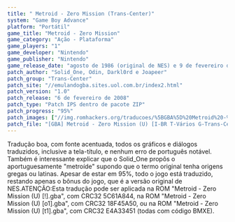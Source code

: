 ```yaml
---
title: " Metroid - Zero Mission (Trans-Center)"
system: "Game Boy Advance"
platform: "Portátil"
game_title: "Metroid - Zero Mission"
game_category: "Ação - Plataforma"
game_players: "1"
game_developer: "Nintendo"
game_publisher: "Nintendo"
game_release_date: "agosto de 1986 (original de NES) e 9 de fevereiro de 2004"
patch_author: "Solid_One, Odin, Darkl0rd e Joapeer"
patch_group: "Trans-Center"
patch_site: "//emulandogba.sites.uol.com.br/index2.html"
patch_version: "1.0"
patch_release: "6 de fevereiro de 2008"
patch_type: "Patch IPS dentro de pacote ZIP"
patch_progress: "95%"
patch_images: ["//img.romhackers.org/traducoes/%5BGBA%5D%20Metroid%20-%20Zero%20Mission%20-%20Trans-Center%20-%201.png","//img.romhackers.org/traducoes/%5BGBA%5D%20Metroid%20-%20Zero%20Mission%20-%20Trans-Center%20-%202.png","//img.romhackers.org/traducoes/%5BGBA%5D%20Metroid%20-%20Zero%20Mission%20-%20Trans-Center%20-%203.png"]
patch_file: "[GBA] Metroid - Zero Mission (U) [I-BR T-Vários G-Trans-Center V-1.0 P-95% A-2008].zip"
---
```

Tradução boa, com fonte acentuada, todos os gráficos e diálogos traduzidos, inclusive a tela-título, e nenhum erro de português notável. Também é interessante explicar que o Solid_One propôs o aportuguesamente "metroíde" supondo que o termo original tenha origens gregas ou latinas. Apesar de estar em 95%, todo o jogo está traduzido, restando apenas o bônus do jogo, que é a versão original de NES.ATENÇÃO:Esta tradução pode ser aplicada na ROM "Metroid - Zero Mission (U) [!].gba", com CRC32 5C61A844, na ROM "Metroid - Zero Mission (U) [o1].gba", com CRC32 18F45A50, ou na ROM "Metroid - Zero Mission (U) [t1].gba", com CRC32 E4A33451 (todas com código BMXE).